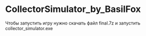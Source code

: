 # CollectorSimulator_by_BasilFox
Чтобы запустить игру нужно скачать файл final.7z и запустить collector_simulator.exe
